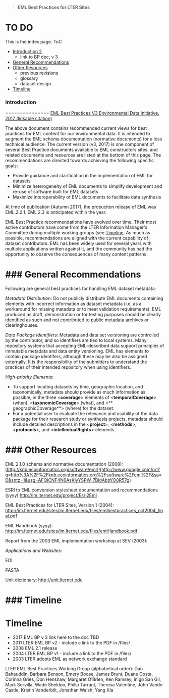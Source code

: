 > **EML Best Practices for LTER Sites**

TO DO
========
This is the index page. ToC
* [Introduction 2](#introduction)
    * link to BP doc, v 3
* [General Recommendations](#general-recommendations)
* [Other Resources](#other-resources)
    * previous revisions
    *  glossary
    *  dataset design 
*  [Timeline](#timeline)


### <a name="introduction"></a>Introduction
===============
[EML Best Practices V3 Environmental Data Initiative. 2017 (linkable citation)](http://link/here.)

The above document contains recommended current views for best practices for EML content for our environmental data. It is intended to augment the EML schema documentation (normative documents) for a less technical audience. The current version (v3, 2017) is one component of several Best Practice documents available to EML constructors sites, and related documents and resources are listed at the bottom of this page. The recommendations are directed towards achieving the following specific goals:

- Provide guidance and clarification in the implementation of EML for     datasets
- Minimize heterogeneity of EML documents to simplify development and re-use of software built for EML datasets
- Maximize interoperability of EML documents to facilitate data synthesis

At time of publication (Autumn 2017), the proeuciton release of EML was EML.2.2.1. EML 2.3 is anticipated within the year.

EML Best Practice recommendations have evolved over time. Their most active contributors have come from the LTER Information Manager's Committee during multiple working groups (see [Timeline](#timeline). As much as possible, recommendations are aligned with the current capability of dataset contributors. EML has been widely used for several years with multiple applications written against it, and the community has had the opportunity to observe the consequences of many content patterns.


###<a name="generalrecommendations"> General Recommendations
=================================

Following are general best practices for handling EML dataset metadata:

*Metadata Distribution*: Do not publicly distribute EML documents containing elements with incorrect information as dataset metadata (i.e. as a workaround for missing metadata or to meet validation requirements). EML produced as draft, demonstration or for testing purposes should be clearly identified as such and not contributed to public metadata archives or clearinghouses.

*Data Package Identifiers*: Metadata and data set versioning are controlled by the contributor, and so identifiers are tied to local systems. Many repository systems that accepting EML-described data support principles of immutable metadata and data entity versioning.  EML has elements to contain package identifers, although these may be also be assigned externally. It is the responsibility of the submitters to understand the practices of their intended repository when using identifiers.

*High-priority Elements*: 
* To support locating datasets by time, geographic location, and taxonomically, metadata should provide as much information as possible, in the three &lt;**coverage**&gt; elements of &lt;**temporalCoverage**&gt; (when), &lt;**taxonomicCoverage**&gt; (what), and &lt;** geographicCoverage**&gt; (where) for the dataset.
* For a potential user to evaluate the relevance and usability of the data package for their research study or synthesis projects, metadata should include detailed descriptions in the &lt;**project**&gt;, &lt;**methods**&gt;, &lt;**protocols**&gt;, and &lt;**intellectualRights**&gt; elements.


###<a name="other-resources"> Other Resources
=================================
EML 2.1.0 schema and normative documentation (2008):
[http://knb.ecoinformatics.org/software/eml/](http://www.google.com/url?q=http%3A%2F%2Fknb.ecoinformatics.org%2Fsoftware%2Feml%2F&sa=D&sntz=1&usg=AFQjCNF4N6AsKlyYSPW-7BidAbbYO8R57g)

ESRI to EML conversion stylesheet documentation and recommendations (yyyy)
<http://im.lternet.edu/project/Esri2Eml>

EML Best Practices for LTER Sites, Version 1 (2004):
<http://im.lternet.edu/sites/im.lternet.edu/files/emlbestpractices_oct2004_final.pdf>

EML Handbook (yyyy):
<http://im.lternet.edu/sites/im.lternet.edu/files/emlHandbook.pdf>

Report from the 2003 EML implementation workshop at SEV (2003):

*Applications and Websites:*

EDI

PASTA
 
Unit dictionary: <http://unit.lternet.edu>



###<a name="timeline"> Timeline
=================================
Timeline
===================
* 2017 EML BP v 3 link here to the doc TBD
* 2011 LTER EML BP v2 - include a link to the PDF in /files/
* 2008 EML 2.1 release
* 2004 LTER EML BP v1 - include a link to the PDF in /files/
* 2003 LTER adopts EML as network exchange standard

LTER EML Best Practices Working Group (alphabetical order): 
Dan Bahauddin, Barbara Benson, Emery Boose, James Brunt, Duane Costa, Corinna Gries, Don Henshaw, Margaret O’Brien, Ken Ramsey, Inigo San Gil, Mark Servilla, Wade Sheldon, Philip Tarrant, Theresa Valentine, John Vande Castle, Kristin Vanderbilt, Jonathan Walsh, Yang Xia 



